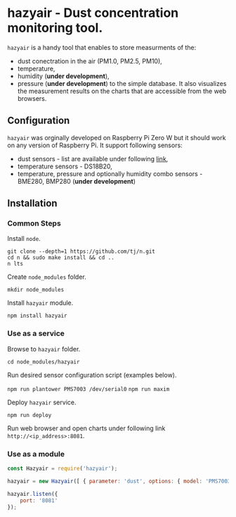 # hazyair - Dust concentration monitoring tool. 

```hazyair``` is a handy tool that enables to store measurments of the:
* dust conectration in the air (PM1.0, PM2.5, PM10),
* temperature,
* humidity (__under development__),
* pressure (__under development__)
to the simple database. It also visualizes the measurement results on the charts that are accessible from the web browsers.

## Configuration

```hazyair``` was orginally developed on Raspberry Pi Zero W but it should work on any version of Raspberry Pi.
It support following sensors:
* dust sensors - list are available under following [link](https://github.com/perfectworks/node-plantower),
* temperature sensors - DS18B20,
* temperature, pressure and optionally humidity combo sensors - BME280, BMP280 (__under development__)

## Installation

### Common Steps

Install ```node```.

```
git clone --depth=1 https://github.com/tj/n.git
cd n && sudo make install && cd ..
n lts
```

Create ```node_modules``` folder.

```mkdir node_modules```

Install ```hazyair``` module.

```npm install hazyair```

### Use as a service

Browse to ```hazyair``` folder.

```cd node_modules/hazyair```

Run desired sensor configuration script (examples below).

```npm run plantower PMS7003 /dev/serial0```
```npm run maxim```

Deploy ```hazyair``` service.

```npm run deploy```

Run web browser and open charts under following link ```http://<ip_address>:8081```.

### Use as a module

```javascript
const Hazyair = require('hazyair');

hazyair = new Hazyair([ { parameter: 'dust', options: { model: 'PMS7003', device:'/dev/serial0' } ]);

hazyair.listen({
    port: '8081'
});
```
